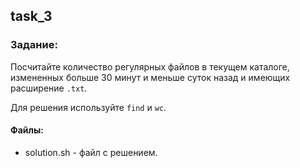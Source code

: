 ## task_3

### Задание:

Посчитайте количество регулярных файлов в текущем каталоге,
измененных больше 30 минут и меньше суток назад и имеющих расширение `.txt`.

Для решения используйте `find` и `wc`.

#### Файлы:
+ solution.sh - файл с решением.
